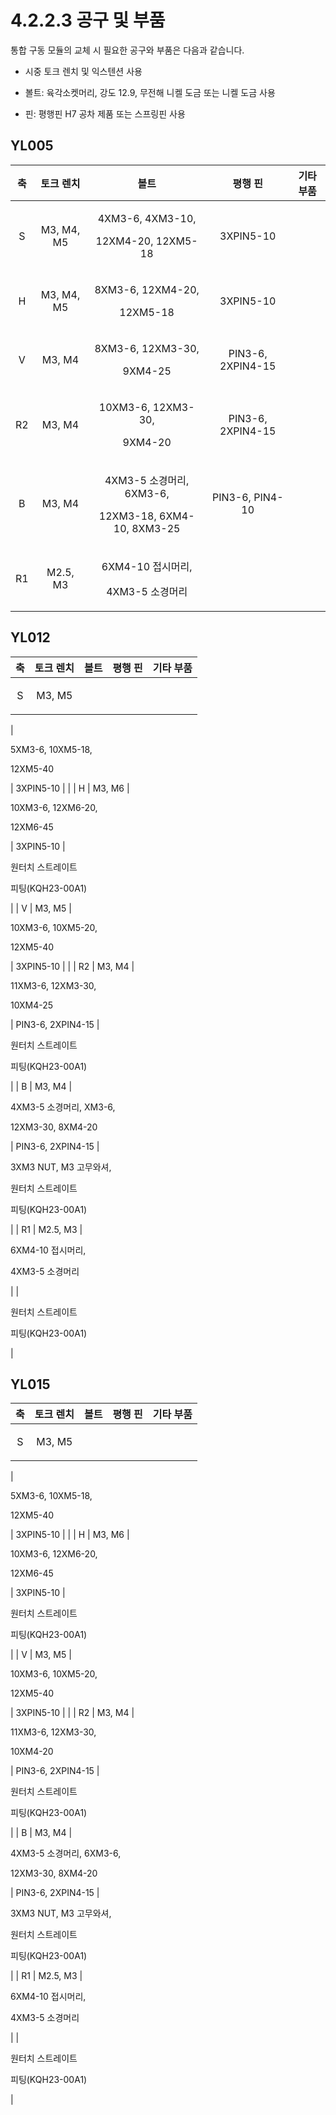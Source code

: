 # 4.2.2.3 공구 및 부품

통합 구동 모듈의 교체 시 필요한 공구와 부품은 다음과 같습니다.

*   시중 토크 렌치 및 익스텐션 사용


*   볼트: 육각소켓머리, 강도 12.9, 무전해 니켈 도금 또는 니켈 도금 사용


* 핀: 평행핀 H7 공차 제품 또는 스프링핀 사용

## YL005

| **축** |  **토크 렌치** |                             **볼트**                            |      **평행 핀**     | **기타 부품** |
| :---: | :--------: | :-----------------------------------------------------------: | :---------------: | :-------: |
|   S   | M3, M4, M5 |       <p>4XM3-6, 4XM3-10, </p><p>12XM4-20, 12XM5-18</p>       |     3XPIN5-10     |           |
|   H   | M3, M4, M5 |            <p>8XM3-6, 12XM4-20, </p><p>12XM5-18</p>           |     3XPIN5-10     |           |
|   V   |   M3, M4   |            <p>8XM3-6, 12XM3-30, </p><p>9XM4-25</p>            | PIN3-6, 2XPIN4-15 |           |
|   R2  |   M3, M4   |            <p>10XM3-6, 12XM3-30,</p><p>9XM4-20</p>            | PIN3-6, 2XPIN4-15 |           |
|   B   |   M3, M4   | <p>4XM3-5 소경머리, 6XM3-6, </p><p>12XM3-18, 6XM4-10, 8XM3-25</p> |  PIN3-6, PIN4-10  |           |
|   R1  |  M2.5, M3  |            <p>6XM4-10 접시머리, </p><p>4XM3-5 소경머리</p>            |                   |           |

## YL012

| **축** |                        **토크 렌치**                       |                       **볼트**                       |      **평행 핀**     |                            **기타 부품**                            |
| :---: | :----------------------------------------------------: | :------------------------------------------------: | :---------------: | :-------------------------------------------------------------: |
|   S   | <p>M3, M5</p><p></p><p></p><p></p><p></p><p></p> |      <p>5XM3-6, 10XM5-18, </p><p>12XM5-40</p>      |     3XPIN5-10     |                                                                 |
|   H   |                         M3, M6                         |      <p>10XM3-6, 12XM6-20, </p><p>12XM6-45</p>     |     3XPIN5-10     |              <p>원터치 스트레이트</p><p>피팅(KQH23-00A1)</p>              |
|   V   |                         M3, M5                         |      <p>10XM3-6, 10XM5-20,</p><p>12XM5-40</p>      |     3XPIN5-10     |                                                                 |
|   R2  |                         M3, M4                         |      <p>11XM3-6, 12XM3-30,</p><p>10XM4-25</p>      | PIN3-6, 2XPIN4-15 |              <p>원터치 스트레이트</p><p>피팅(KQH23-00A1)</p>              |
|   B   |                         M3, M4                         | <p>4XM3-5 소경머리, XM3-6,</p><p>12XM3-30, 8XM4-20</p> | PIN3-6, 2XPIN4-15 | <p>3XM3 NUT, M3 고무와셔, </p><p>원터치 스트레이트</p><p>피팅(KQH23-00A1)</p> |
|   R1  |                        M2.5, M3                        |       <p>6XM4-10 접시머리,</p><p>4XM3-5 소경머리</p>       |                   |              <p>원터치 스트레이트</p><p>피팅(KQH23-00A1)</p>              |

## YL015

| **축** |                        **토크 렌치**                       |                        **볼트**                       |      **평행 핀**     |                            **기타 부품**                           |
| :---: | :----------------------------------------------------: | :-------------------------------------------------: | :---------------: | :------------------------------------------------------------: |
|   S   | <p>M3, M5</p><p></p><p></p><p></p><p></p><p></p> |       <p>5XM3-6, 10XM5-18,</p><p>12XM5-40</p>       |     3XPIN5-10     |                                                                |
|   H   |                         M3, M6                         |       <p>10XM3-6, 12XM6-20,</p><p>12XM6-45</p>      |     3XPIN5-10     |              <p>원터치 스트레이트</p><p>피팅(KQH23-00A1)</p>             |
|   V   |                         M3, M5                         |       <p>10XM3-6, 10XM5-20,</p><p>12XM5-40</p>      |     3XPIN5-10     |                                                                |
|   R2  |                         M3, M4                         |       <p>11XM3-6, 12XM3-30,</p><p>10XM4-20</p>      | PIN3-6, 2XPIN4-15 |              <p>원터치 스트레이트</p><p>피팅(KQH23-00A1)</p>             |
|   B   |                         M3, M4                         | <p>4XM3-5 소경머리, 6XM3-6,</p><p>12XM3-30, 8XM4-20</p> | PIN3-6, 2XPIN4-15 | <p>3XM3 NUT, M3 고무와셔,</p><p>원터치 스트레이트</p><p>피팅(KQH23-00A1)</p> |
|   R1  |                        M2.5, M3                        |        <p>6XM4-10 접시머리,</p><p>4XM3-5 소경머리</p>       |                   |              <p>원터치 스트레이트</p><p>피팅(KQH23-00A1)</p>             |



